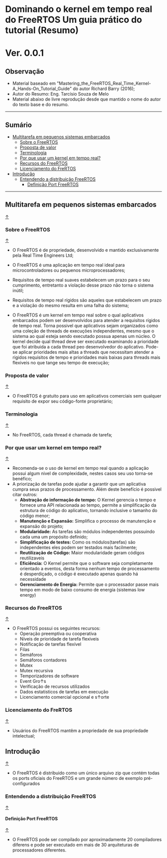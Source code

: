 # Dominando o kernel em tempo real do FreeRTOS Um guia prático do tutorial (Resumo)
# Ver. 0.0.1

## Observação 
- Material baseado em "Mastering_the_FreeRTOS_Real_Time_Kernel-A_Hands-On_Tutorial_Guide" do autor Richard Barry (2016);
- Autor do Resumo: Eng. Tarcísio Souza de Melo
- Material abaixo de livre reprodução desde que mantido o nome do autor do texto base e do resumo.
___
## Sumário
- [Multitarefa em pequenos sistemas embarcados](#Multitarefa-em-pequenos-sistemas-embarcados) 
    - [Sobre o FreeRTOS](#Sobre-o-FreeRTOS)
    - [Proposta de valor](#Proposta-de-valor)
    - [Terminologia](#Terminologia)
    - [Por que usar um kernel em tempo real?](#Por-que-usar-um-kernel-em-tempo-real?)
    - [Recursos do FreeRTOS](#Recursos-do-FreeRTOS)
    - [Licenciamento do FreRTOS](#Licenciamento-do-FreRTOS)
- [Introdução](#Introdução)
    - [Entendendo a distribuição FreeRTOS](#Entendendo-a-distribuição-FreeRTOS)
        - [Definição Port FreeRTOS](#Definição-Port-FreeRTOS)


___

## Multitarefa em pequenos sistemas embarcados 
[↑](#Sumário) 
### Sobre o FreeRTOS
[↑](#Sumário) 

- O FreeRTOS é de propriedade, desenvolvido e mantido exclusivamente pela Real Time Engineers Ltd;
- O FreeRTOS é uma aplicação em tempo real ideal para microcontroladores ou pequenos microprocessadores;

- Requisitos de tempo real suaves estabelecem um prazo para o seu cumprimento, entretanto a violação desse prazo não torna o sistema inútil;
- Requisitos de tempo real rígidos são aqueles que estabelecem um prazo e a violação do mesmo resulta em uma falha do sistema;
- O FreeRTOS é um kernel em tempo real sobre o qual aplicativos embarcados podem ser desenvolvidos para atender a requisitos rígidos de tempo real. Torna possivel que aplicativos sejam organizados como uma coleção de threads de execuções independentes, mesmo que o sistema ao qual esteja sendo executado possua apenas um núcleo. O kernel decide qual thread deve ser executado examinando a prioridade que foi atribuida a cada thread peo desenvolvedor do aplicativo. Pode-se aplicar prioridades mais altas a threads que necessitam atender a rigidos requisitos de tempo e prioridades mais baixas para threads mais flexiveis no que tange seu tempo de execução;

### Proposta de valor
[↑](#Sumário) 
- O FreeRTOS é gratuito para uso em aplicativos comerciais sem qualquer requisito de expor seu código-fonte proprietário;

### Terminologia 
[↑](#Sumário) 
- No FreeRTOS, cada thread é chamada de tarefa;

### Por que usar um kernel em tempo real?
[↑](#Sumário) 
- Recomenda-se o uso de kernel em tempo real quando a aplicação possui algum nivel de complexidade, nestes casos seu uso torna-se benéfico;
- A priorização de tarefas pode ajudar a garantir que um aplicativa cumpra seus prazos de processamento. Além deste benefício é possivel citar outros:
    - **Abstração de informação de tempo:** O Kernel gerencia o tempo e fornece uma API relacionada ao tempo, permite a simplificação da estrutura de código do aplicativo, tornando inclusive o tamanho do código menor;
    - **Manutenção e Expansão:** Simplifica o processo de manutenção e expansão do projeto;
    - **Modularidade:** As tarefas são módulos independentes possuindo cada uma um propósito definido;
    - **Simplificação de testes:** Como os módulos(tarefas) são independentes eles podem ser testados mais facilmente;
    - **Reutilização de Código:** Maior modularidade geram códigos reutilizaveis
    - **Eficiência:** O Kernel permite que o software seja completamente orientado a eventos, desta forma nenhum tempo de processamento é desperdiçado, o código é executado apenas quando há necessidade 
    - **Gerenciamento de Energia:** Permite que o processador passe mais tempo em modo de baixo consumo de energia (sistemas low energy)

### Recursos do FreeRTOS
[↑](#Sumário) 
- O FreeRTOS possui os seguintes recursos:
    - Operação preemptiva ou cooperativa
    - Níveis de prioridade de tarefa flexiveis 
    - Notificação de tarefas flexível 
    - Filas
    - Semáforos
    - Semáforos contadores
    - Mutex
    - Mutex recursiva
    - Temporizadores de software
    - Event Gro↑s
    - Verificação de recursos utilizados
    - Dados estatisticos de tarefas em execução
    - Licenciamento comercial opcional e s↑orte 

### Licenciamento do FreRTOS
[↑](#Sumário) 
- Usuários do FreeRTOS mantêm a propriedade de sua propriedade intelectual;


## Introdução
[↑](#Sumário) 
- O FreeRTOS é distribuido como um único arquivo zip que contém todas os ports oficiais do FreeRTOS e um grande número de exemplo pré- configurados

### Entendendo a distribuição FreeRTOS
[↑](#Sumário) 

#### Definição Port FreeRTOS
[↑](#Sumário) 
- O FreeRTOS pode ser compilado por aproximadamente 20 compiladores diferens e pode ser executado em mais de 30 arquiteturas de processadores diferentes. 